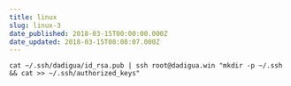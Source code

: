 ```yaml
---
title: linux
slug: linux-3
date_published: 2018-03-15T00:00:00.000Z
date_updated: 2018-03-15T08:08:07.000Z
---
```


    cat ~/.ssh/dadigua/id_rsa.pub | ssh root@dadigua.win "mkdir -p ~/.ssh && cat >> ~/.ssh/authorized_keys"
    
